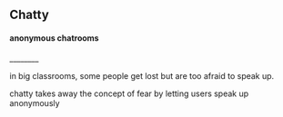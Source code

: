 <h2>Chatty</h2>

<h4>anonymous chatrooms</h4>
________

in big classrooms, some people get lost but are too afraid to speak up.

chatty takes away the concept of fear by letting users speak up anonymously